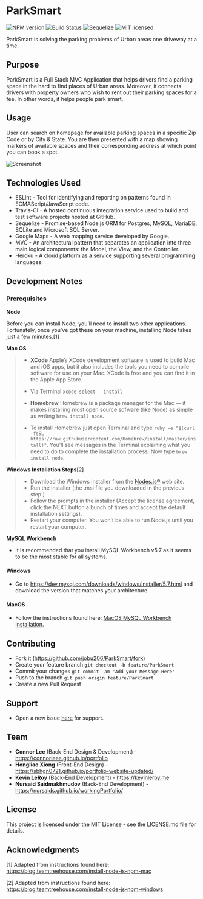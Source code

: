 # ParkSmart

[![NPM version](http://img.shields.io/npm/v/npm-expansions.svg?style=flat-square)](https://www.npmjs.org/package/npm-expansions)
[![Build Status](https://travis-ci.org/travis-ci/travis-web.svg?branch=master)](https://travis-ci.org/travis-ci/travis-web)
[![Sequelize](https://img.shields.io/badge/sequelize-v5.89-green.svg)](https://www.npmjs.org/package/sequelize)
[![MIT licensed](https://img.shields.io/badge/license-MIT-blue.svg)](./LICENSE)

ParkSmart is solving the parking problems of Urban areas one driveway at a time.

## Purpose
ParkSmart is a Full Stack MVC Application that helps drivers find a parking space in the hard to find places of Urban areas. Moreover, it connects drivers with property owners who wish to rent out their parking spaces for a fee. In other words, it helps people park smart.

## Usage
User can search on homepage for available parking spaces in a specific Zip Code or by City & State. You are then presented with a map showing markers of available spaces and their corresponding address at which point you can book a spot.

![Screenshot](public/assets/img/parkSmart.png)

## Technologies Used
- ESLint - Tool for identifying and reporting on patterns found in ECMAScript/JavaScript code.
- Travis-CI - A hosted continuous integration service used to build and test software projects hosted at GitHub.
- Sequelize - Promise-based Node.js ORM for Postgres, MySQL, MariaDB, SQLite and Microsoft SQL Server.
- Google Maps - A web mapping service developed by Google.
- MVC - An architectural pattern that separates an application into three main logical components: the Model, the View, and the Controller.
- Heroku - A cloud platform as a service supporting several programming languages.

## Development Notes
### Prerequisites
**Node**

Before you can install Node, you’ll need to install two other applications. Fortunately, once you’ve got these on your machine, installing Node takes just a few minutes.[1]
 
**Mac OS**
> - **XCode** Apple’s XCode development software is used to build Mac and iOS apps, but it also includes the tools you need to compile software for use on your Mac. XCode is free and you can find it in the Apple App Store.
> 
> - Via Terminal `xcode-select --install`
> 
> - **Homebrew** Homebrew is a package manager for the Mac — it makes installing most open source sofware (like Node) as simple as writing `brew install node`.
> - To install Homebrew just open Terminal and type `ruby -e "$(curl -fsSL https://raw.githubusercontent.com/Homebrew/install/master/install)"`. You’ll see messages in the Terminal explaining what you need to do to complete the installation process. Now type `brew install node`.

**Windows Installation Steps**[2]
> - Download the Windows installer from the [Nodes.js®](http://nodejs.org/) web site.
> - Run the installer (the .msi file you downloaded in the previous step.)
> - Follow the prompts in the installer (Accept the license agreement, click the NEXT button a bunch of times and accept the default installation settings).
> - Restart your computer. You won’t be able to run Node.js until you restart your computer.

**MySQL Workbench**
- It is recommended that you install MySQL Workbench v5.7 as it seems to be the most stable for all systems.

#### Windows
- Go to https://dev.mysql.com/downloads/windows/installer/5.7.html and download the version that matches your architecture.

#### MacOS
- Follow the instructions found here: [MacOS MySQL Workbench Installation](public/assets/readme/mysqlinstall_mac.md).

## Contributing
- Fork it (https://github.com/jobu206/ParkSmart/fork)
- Create your feature branch `git checkout -b feature/ParkSmart`
- Commit your changes `git commit -am 'Add your Message Here'`
- Push to the branch `git push origin feature/ParkSmart`
- Create a new Pull Request

## Support
- Open a new issue [here](https://github.com/jobu206/ParkSmart/issues/new) for support.

## Team
- **Connor Lee** (Back-End Design & Development) - <a href="https://connorleee.github.io/portfolio" target="_blank">https://connorleee.github.io/portfolio</a>
- **Hongliao Xiong** (Front-End Design) - <a href="https://sbhgn0721.github.io/portfolio-website-updated/" target="_blank">https://sbhgn0721.github.io/portfolio-website-updated/</a>
- **Kevin LeRoy** (Back-End Development) - <a href="https://kevinleroy.me" target="_blank">https://kevinleroy.me</a>
- **Nursaid Saidmakhmudov** (Back-End Development) - <a href="https://nursaids.github.io/workingPortfolio/" target="_blank">https://nursaids.github.io/workingPortfolio/</a>

## License

This project is licensed under the MIT License - see the [LICENSE.md](LICENSE.md) file for details.

## Acknowledgments

[1] Adapted from instructions found here: <a href="https://blog.teamtreehouse.com/install-node-js-npm-mac" target="_blank">https://blog.teamtreehouse.com/install-node-js-npm-mac</a>

[2] Adapted from instructions found here: <a href="https://blog.teamtreehouse.com/install-node-js-npm-windows" target="_blank">https://blog.teamtreehouse.com/install-node-js-npm-windows</a>